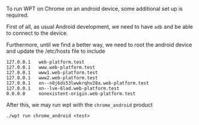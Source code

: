 To run WPT on Chrome on an android device, some additional set up is required.

First of all, as usual Android development, we need to have `adb` and be able to
connect to the device.

Furthermore, until we find a better way, we need to root the android device and
update the /etc/hosts file to include

```
127.0.0.1   web-platform.test
127.0.0.1   www.web-platform.test
127.0.0.1   www1.web-platform.test
127.0.0.1   www2.web-platform.test
127.0.0.1   xn--n8j6ds53lwwkrqhv28a.web-platform.test
127.0.0.1   xn--lve-6lad.web-platform.test
0.0.0.0     nonexistent-origin.web-platform.test
```

After this, we may run wpt with the `chrome_android` product

```
./wpt run chrome_android <test>
```
